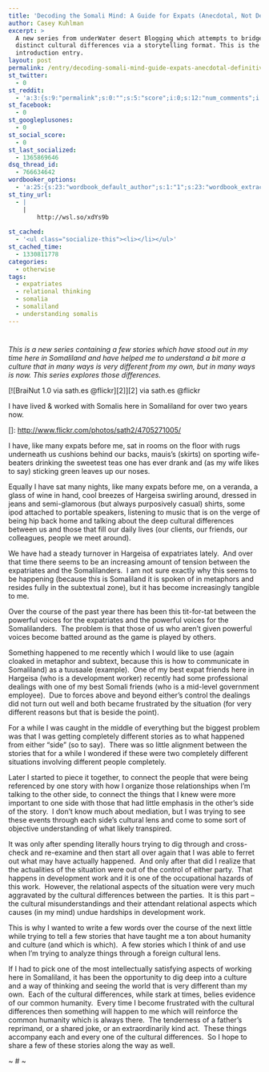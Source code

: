 ```yaml
---
title: 'Decoding the Somali Mind: A Guide for Expats (Anecdotal, Not Definitive Version): Introduction'
author: Casey Kuhlman
excerpt: >
  A new series from underWater desert Blogging which attempts to bridge some
  distinct cultural differences via a storytelling format. This is the
  introduction entry.
layout: post
permalink: /entry/decoding-somali-mind-guide-expats-anecdotal-definitive-version
st_twitter:
  - 0
st_reddit:
  - 'a:3:{s:9:"permalink";s:0:"";s:5:"score";i:0;s:12:"num_comments";i:0;}'
st_facebook:
  - 0
st_googleplusones:
  - 0
st_social_score:
  - 0
st_last_socialized:
  - 1365869646
dsq_thread_id:
  - 766634642
wordbooker_options:
  - 'a:25:{s:23:"wordbook_default_author";s:1:"1";s:23:"wordbook_extract_length";s:3:"256";s:26:"wordbooker_publish_default";s:2:"on";s:24:"wordbook_fblike_location";s:3:"top";s:22:"wordbook_fblike_action";s:9:"recommend";s:27:"wordbook_fblike_colorscheme";s:4:"dark";s:20:"wordbook_fblike_font";s:5:"arial";s:22:"wordbook_fblike_button";s:12:"button_count";s:21:"wordbook_fblike_faces";s:5:"false";s:18:"wordbook_attribute";s:32:"New on UDB.net: %title% - %link%";s:29:"wordbook_republish_time_frame";s:2:"10";s:29:"wordbooker_status_update_text";s:32:"New on UDB.net: %title% - %link%";s:19:"wordbook_actionlink";s:3:"300";s:27:"wordbook_search_this_header";s:2:"on";s:20:"wordbook_comment_get";s:2:"on";s:24:"wordbook_comment_approve";s:2:"on";s:21:"wordbook_comment_push";s:2:"on";s:18:"wordbook_page_post";s:4:"-100";s:18:"wordbook_orandpage";s:1:"2";s:29:"wordbook_advanced_diagnostics";s:2:"on";s:18:"wordbook_status_id";s:4:"-100";s:19:"wordbook_thumb_only";s:2:"on";s:20:"wordbook_use_excerpt";s:2:"on";s:18:"wordbook_noncename";s:10:"cc1bb4af49";s:24:"wordbooker_status_update";s:2:"on";}'
st_tiny_url:
  - |
    |
        http://wsl.so/xdYs9b
        
st_cached:
  - '<ul class="socialize-this"><li></li></ul>'
st_cached_time:
  - 1330811778
categories:
  - otherwise
tags:
  - expatriates
  - relational thinking
  - somalia
  - somaliland
  - understanding somalis
---
```

# 

*This is a new series containing a few stories which have stood out in my time here in Somaliland and have helped me to understand a bit more a culture that in many ways is very different from my own, but in many ways is now. This series explores those differences.*

[![BraiNut 1.0 via sath.es @flickr][2]][2]
via sath.es @flickr

I have lived & worked with Somalis here in Somaliland for over two years now.

 []: http://www.flickr.com/photos/sath2/4705271005/

I have, like many expats before me, sat in rooms on the floor with rugs underneath us cushions behind our backs, mauis’s (skirts) on sporting wife-beaters drinking the sweetest teas one has ever drank and (as my wife likes to say) sticking green leaves up our noses.

Equally I have sat many nights, like many expats before me, on a veranda, a glass of wine in hand, cool breezes of Hargeisa swirling around, dressed in jeans and semi-glamorous (but always purposively casual) shirts, some ipod attached to portable speakers, listening to music that is on the verge of being hip back home and talking about the deep cultural differences between us and those that fill our daily lives (our clients, our friends, our colleagues, people we meet around).

We have had a steady turnover in Hargeisa of expatriates lately.  And over that time there seems to be an increasing amount of tension between the expatriates and the Somalilanders.  I am not sure exactly why this seems to be happening (because this is Somaliland it is spoken of in metaphors and resides fully in the subtextual zone), but it has become increasingly tangible to me.

Over the course of the past year there has been this tit-for-tat between the powerful voices for the expatriates and the powerful voices for the Somalilanders.  The problem is that those of us who aren’t given powerful voices become batted around as the game is played by others.

Something happened to me recently which I would like to use (again cloaked in metaphor and subtext, because this is how to communicate in Somaliland) as a tuusaale (example).  One of my best expat friends here in Hargeisa (who is a development worker) recently had some professional dealings with one of my best Somali friends (who is a mid-level government employee).  Due to forces above and beyond either’s control the dealings did not turn out well and both became frustrated by the situation (for very different reasons but that is beside the point).

For a while I was caught in the middle of everything but the biggest problem was that I was getting completely different stories as to what happened from either “side” (so to say).  There was so little alignment between the stories that for a while I wondered if these were two completely different situations involving different people completely.

Later I started to piece it together, to connect the people that were being referenced by one story with how I organize those relationships when I’m talking to the other side, to connect the things that I knew were more important to one side with those that had little emphasis in the other’s side of the story.  I don’t know much about mediation, but I was trying to see these events through each side’s cultural lens and come to some sort of objective understanding of what likely transpired.

It was only after spending literally hours trying to dig through and cross-check and re-examine and then start all over again that I was able to ferret out what may have actually happened.  And only after that did I realize that the actualities of the situation were out of the control of either party.  That happens in development work and it is one of the occupational hazards of this work.  However, the relational aspects of the situation were very much aggravated by the cultural differences between the parties.  It is this part – the cultural misunderstandings and their attendant relational aspects which causes (in my mind) undue hardships in development work.

This is why I wanted to write a few words over the course of the next little while trying to tell a few stories that have taught me a ton about humanity and culture (and which is which).  A few stories which I think of and use when I’m trying to analyze things through a foreign cultural lens.

If I had to pick one of the most intellectually satisfying aspects of working here in Somaliland, it has been the opportunity to dig deep into a culture and a way of thinking and seeing the world that is very different than my own.  Each of the cultural differences, while stark at times, belies evidence of our common humanity.  Every time I become frustrated with the cultural differences then something will happen to me which will reinforce the common humanity which is always there.  The tenderness of a father’s reprimand, or a shared joke, or an extraordinarily kind act.  These things accompany each and every one of the cultural differences.  So I hope to share a few of these stories along the way as well.

~ # ~